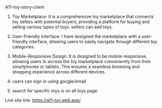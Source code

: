 A11-toy-story-client

1. Toy Marketplace: It is a comprehensive toy marketplace that connects toy sellers with potential buyers, providing a platform for buying and selling various types of toys. sellers can add toys.

2. User-Friendly Interface: I have designed the marketplace with a user-friendly interface, allowing users to easily navigate through different toy categories.

3. Mobile-Responsive Design: It is designed to be mobile-responsive, allowing users to access the toy marketplace conveniently from their smartphones or tablets. This ensures a seamless browsing and shopping experience across different devices.

4. users can sign in using google/email

5. search for specific toys is on all toys page.

Live site link: https://a11-toy.web.app/
